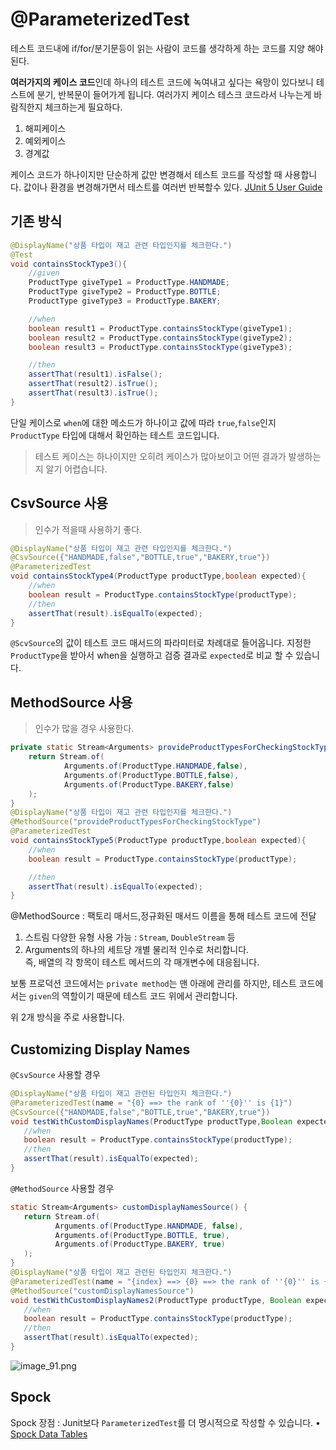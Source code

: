 # @ParameterizedTest

테스트 코드내에 if/for/분기문등이 읽는 사람이 코드를 생각하게 하는 코드를 지양 해야된다.

**여러가지의 케이스 코드**인데 하나의 테스트 코드에 녹여내고 싶다는 욕망이 있다보니 테스트에 분기, 반복문이 들어가게 됩니다.
여러가지 케이스 테스크 코드라서 나누는게 바람직한지 체크하는게 필요하다.  
1. 해피케이스
2. 예외케이스
3. 경계값


케이스 코드가 하나이지만 단순하게 값만 변경해서 테스트 코드를 작성할 때 사용합니다.
값이나 환경을 변경해가면서 테스트를 여러번 반복할수 있다.
[JUnit 5 User Guide](https://junit.org/junit5/docs/current/user-guide/#writing-tests-parameterized-tests)
## 기존 방식
```java
@DisplayName("상품 타입이 재고 관련 타입인지를 체크한다.")
@Test
void containsStockType3(){
    //given
    ProductType giveType1 = ProductType.HANDMADE;
    ProductType giveType2 = ProductType.BOTTLE;
    ProductType giveType3 = ProductType.BAKERY;

    //when
    boolean result1 = ProductType.containsStockType(giveType1);
    boolean result2 = ProductType.containsStockType(giveType2);
    boolean result3 = ProductType.containsStockType(giveType3);

    //then
    assertThat(result1).isFalse();
    assertThat(result2).isTrue();
    assertThat(result3).isTrue();
}
```
단일 케이스로 `when`에 대한 메소드가 하나이고 값에 따라 `true`,`false`인지 
`ProductType` 타입에 대해서 확인하는 테스트 코드입니다.  

> 테스트 케이스는 하나이지만 오히려 케이스가 많아보이고 어떤 결과가 발생하는지 알기 어렵습니다.  

## CsvSource 사용  
> 인수가 적을때 사용하기 좋다.
```java
@DisplayName("상품 타입이 재고 관련 타입인지를 체크한다.")
@CsvSource({"HANDMADE,false","BOTTLE,true","BAKERY,true"})
@ParameterizedTest
void containsStockType4(ProductType productType,boolean expected){
    //when
    boolean result = ProductType.containsStockType(productType);
    //then
    assertThat(result).isEqualTo(expected);
}
```
`@ScvSource`의 값이 테스트 코드 매서드의 파라미터로 차례대로 들어옵니다.
지정한 `ProductType`을 받아서 when을 실행하고 검증 결과로 `expected`로 비교 할 수 있습니다.

## MethodSource 사용
> 인수가 많을 경우 사용한다.
```java
private static Stream<Arguments> provideProductTypesForCheckingStockType(){
    return Stream.of(
            Arguments.of(ProductType.HANDMADE,false),
            Arguments.of(ProductType.BOTTLE,false),
            Arguments.of(ProductType.BAKERY,false)
    );
}
@DisplayName("상품 타입이 재고 관련 타입인지를 체크한다.")
@MethodSource("provideProductTypesForCheckingStockType")
@ParameterizedTest
void containsStockType5(ProductType productType,boolean expected){
    //when
    boolean result = ProductType.containsStockType(productType);

    //then
    assertThat(result).isEqualTo(expected);
}
```  
@MethodSource
: 팩토리 매서드,정규화된 매서드 이름을 통해 테스트 코드에 전달
1. 스트림 다양한 유형 사용 가능 : `Stream`, `DoubleStream` 등
2. Arguments의 하나의 세트당 개별 물리적 인수로 처리합니다.  
   즉, 배열의 각 항목이 테스트 메서드의 각 매개변수에 대응됩니다.

보통 프로덕션 코드에서는 `private method`는 맨 아래에 관리를 하지만, 
테스트 코드에서는 `given`의 역할이기 때문에 테스트 코드 위에서 관리합니다.
  
위 2개 방식을 주로 사용합니다.  

## Customizing Display Names
`@CsvSource` 사용할 경우
```Java
@DisplayName("상품 타입이 재고 관련된 타입인지 체크한다.")
@ParameterizedTest(name = "{0} ==> the rank of ''{0}'' is {1}")
@CsvSource({"HANDMADE,false","BOTTLE,true","BAKERY,true"})
void testWithCustomDisplayNames(ProductType productType,Boolean expected) {
   //when
   boolean result = ProductType.containsStockType(productType);
   //then
   assertThat(result).isEqualTo(expected);
}
```
`@MethodSource` 사용할 경우
```Java
static Stream<Arguments> customDisplayNamesSource() {
   return Stream.of(
          Arguments.of(ProductType.HANDMADE, false),
          Arguments.of(ProductType.BOTTLE, true),
          Arguments.of(ProductType.BAKERY, true)
   );
}
@DisplayName("상품 타입이 재고 관련된 타입인지 체크한다.")
@ParameterizedTest(name = "{index} ==> {0} ==> the rank of ''{0}'' is {1}")
@MethodSource("customDisplayNamesSource")
void testWithCustomDisplayNames2(ProductType productType, Boolean expected) {
   //when
   boolean result = ProductType.containsStockType(productType);
   //then
   assertThat(result).isEqualTo(expected);
}
```
![image_91.png](image_9.png)  

## Spock
Spock 장점
: Junit보다 `ParameterizedTest`를 더 명시적으로 작성할 수 있습니다.
• [Spock Data Tables](https://spockframework.org/spock/docs/2.3/data_driven_testing.html#data-tables)